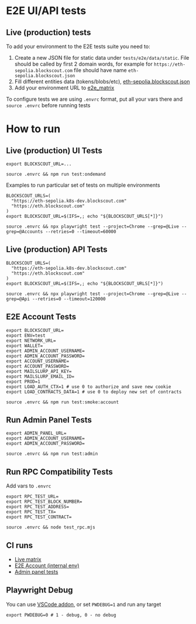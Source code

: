 # E2E UI/API tests

## Live (production) tests
To add your environment to the E2E tests suite you need to:
1. Create a new JSON file for static data under `tests/e2e/data/static`.
   File should be called by first 2 domain words, for example for `https://eth-sepolia.blockscout.com` file should have name `eth-sepolia.blockscout.json`
2. Fill different entities data (tokens/blobs/etc), [eth-sepolia.blockscout.json](tests/e2e/static/eth-sepolia.blockscout.json)
3. Add your environment URL to [e2e_matrix](.github/workflows/e2e_matrix.yaml)

To configure tests we are using `.envrc` format, put all your vars there and `source .envrc` before running tests

# How to run

## Live (production) UI Tests
```
export BLOCKSCOUT_URL=...

source .envrc && npm run test:ondemand
```

Examples to run particular set of tests on multiple environments
```
BLOCKSCOUT_URLS=(
  "https://eth-sepolia.k8s-dev.blockscout.com"
  "https://eth.blockscout.com"
)
export BLOCKSCOUT_URL=$(IFS=,; echo "${BLOCKSCOUT_URLS[*]}")

source .envrc && npx playwright test --project=Chrome --grep=@Live --grep=@Accounts --retries=0 --timeout=60000
```

## Live (production) API Tests
```
BLOCKSCOUT_URLS=(
  "https://eth-sepolia.k8s-dev.blockscout.com"
  "https://eth.blockscout.com"
)
export BLOCKSCOUT_URL=$(IFS=,; echo "${BLOCKSCOUT_URLS[*]}")

source .envrc && npx playwright test --project=Chrome --grep=@Live --grep=@Api --retries=0 --timeout=120000
```

## E2E Account Tests
```
export BLOCKSCOUT_URL=
export ENV=test
export NETWORK_URL=
export WALLET=
export ADMIN_ACCOUNT_USERNAME=
export ADMIN_ACCOUNT_PASSWORD=
export ACCOUNT_USERNAME=
export ACCOUNT_PASSWORD=
export MAILSLURP_API_KEY=
export MAILSLURP_EMAIL_ID=
export PROD=1
export LOAD_AUTH_CTX=1 # use 0 to authorize and save new cookie
export LOAD_CONTRACTS_DATA=1 # use 0 to deploy new set of contracts

source .envrc && npm run test:smoke:account
```

## Run Admin Panel Tests
```
export ADMIN_PANEL_URL=
export ADMIN_ACCOUNT_USERNAME=
export ADMIN_ACCOUNT_PASSWORD=

source .envrc && npm run test:admin
```

## Run RPC Compatibility Tests
Add vars to `.envrc`
```
export RPC_TEST_URL=
export RPC_TEST_BLOCK_NUMBER=
export RPC_TEST_ADDRESS=
export RPC_TEST_TX=
export RPC_TEST_CONTRACT=

source .envrc && node test_rpc.mjs
```

## CI runs
- [Live matrix](../../.github/workflows/e2e_matrix.yaml)
- [E2E Account (internal env)](../../.github/workflows/e2e_new.yaml)
- [Admin panel tests](../../.github/workflows/e2e_admin.yaml)

## Playwright Debug
You can use [VSCode addon](https://marketplace.visualstudio.com/items?itemName=ms-playwright.playwright), or set `PWDEBUG=1` and run any target
```
export PWDEBUG=0 # 1 - debug, 0 - no debug
```
